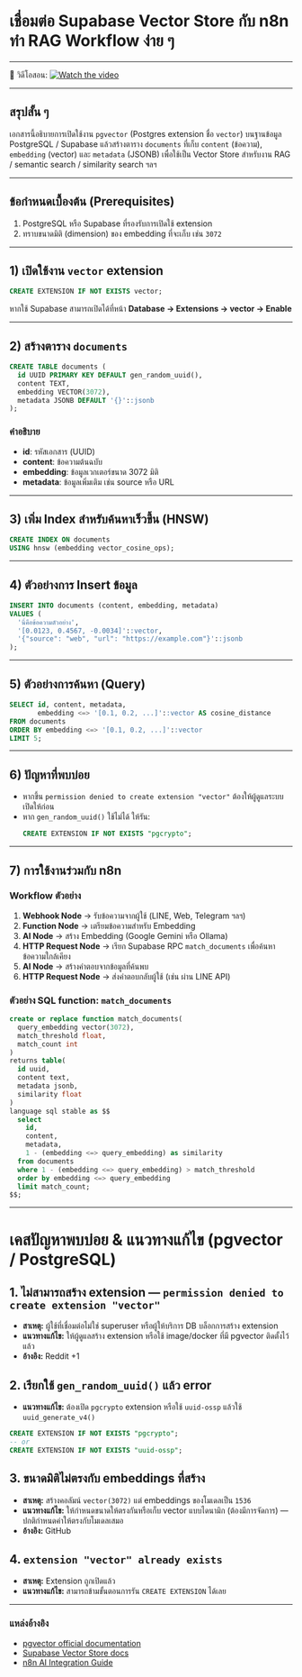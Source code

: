 # เชื่อมต่อ Supabase Vector Store กับ n8n ทำ RAG Workflow ง่าย ๆ
---

🎥 วิดีโอสอน: 
[![Watch the video](https://github.com/novelbiz/AI_Automation/blob/main/assets/thumbnail/Supabase%20Vector%20Store.webp)](https://youtu.be/Uri9cQHIks0?si=mbey57k2AEeabrHW)

---
## สรุปสั้น ๆ
เอกสารนี้อธิบายการเปิดใช้งาน `pgvector` (Postgres extension ชื่อ `vector`) บนฐานข้อมูล PostgreSQL / Supabase แล้วสร้างตาราง `documents` ที่เก็บ `content` (ข้อความ), `embedding` (vector) และ `metadata` (JSONB) เพื่อใช้เป็น Vector Store สำหรับงาน RAG / semantic search / similarity search ฯลฯ

---

## ข้อกำหนดเบื้องต้น (Prerequisites)
1. PostgreSQL หรือ Supabase ที่รองรับการเปิดใช้ extension
2. ทราบขนาดมิติ (dimension) ของ embedding ที่จะเก็บ เช่น `3072`

---

## 1) เปิดใช้งาน `vector` extension
```sql
CREATE EXTENSION IF NOT EXISTS vector;
```

หากใช้ Supabase สามารถเปิดได้ที่หน้า **Database → Extensions → vector → Enable**

---

## 2) สร้างตาราง `documents`
```sql
CREATE TABLE documents (
  id UUID PRIMARY KEY DEFAULT gen_random_uuid(),
  content TEXT,
  embedding VECTOR(3072),
  metadata JSONB DEFAULT '{}'::jsonb
);
```

### คำอธิบาย
- **id**: รหัสเอกสาร (UUID)
- **content**: ข้อความต้นฉบับ
- **embedding**: ข้อมูลเวกเตอร์ขนาด 3072 มิติ
- **metadata**: ข้อมูลเพิ่มเติม เช่น source หรือ URL

---

## 3) เพิ่ม Index สำหรับค้นหาเร็วขึ้น (HNSW)
```sql
CREATE INDEX ON documents
USING hnsw (embedding vector_cosine_ops);
```

---

## 4) ตัวอย่างการ Insert ข้อมูล
```sql
INSERT INTO documents (content, embedding, metadata)
VALUES (
  'นี่คือข้อความตัวอย่าง',
  '[0.0123, 0.4567, -0.0034]'::vector,
  '{"source": "web", "url": "https://example.com"}'::jsonb
);
```

---

## 5) ตัวอย่างการค้นหา (Query)
```sql
SELECT id, content, metadata,
       embedding <=> '[0.1, 0.2, ...]'::vector AS cosine_distance
FROM documents
ORDER BY embedding <=> '[0.1, 0.2, ...]'::vector
LIMIT 5;
```

---

## 6) ปัญหาที่พบบ่อย
- หากขึ้น `permission denied to create extension "vector"` ต้องให้ผู้ดูแลระบบเปิดให้ก่อน
- หาก `gen_random_uuid()` ใช้ไม่ได้ ให้รัน:
  ```sql
  CREATE EXTENSION IF NOT EXISTS "pgcrypto";
  ```

---

## 7) การใช้งานร่วมกับ n8n

### Workflow ตัวอย่าง
1. **Webhook Node** → รับข้อความจากผู้ใช้ (LINE, Web, Telegram ฯลฯ)
2. **Function Node** → เตรียมข้อความสำหรับ Embedding
3. **AI Node** → สร้าง Embedding (Google Gemini หรือ Ollama)
4. **HTTP Request Node** → เรียก Supabase RPC `match_documents` เพื่อค้นหาข้อความใกล้เคียง
5. **AI Node** → สร้างคำตอบจากข้อมูลที่ค้นพบ
6. **HTTP Request Node** → ส่งคำตอบกลับผู้ใช้ (เช่น ผ่าน LINE API)

### ตัวอย่าง SQL function: `match_documents`
```sql
create or replace function match_documents(
  query_embedding vector(3072),
  match_threshold float,
  match_count int
)
returns table(
  id uuid,
  content text,
  metadata jsonb,
  similarity float
)
language sql stable as $$
  select
    id,
    content,
    metadata,
    1 - (embedding <=> query_embedding) as similarity
  from documents
  where 1 - (embedding <=> query_embedding) > match_threshold
  order by embedding <=> query_embedding
  limit match_count;
$$;
```
---
# เคสปัญหาพบบ่อย & แนวทางแก้ไข (pgvector / PostgreSQL)

## 1. ไม่สามารถสร้าง extension — `permission denied to create extension "vector"`
- **สาเหตุ:** ผู้ใช้ที่เชื่อมต่อไม่ใช่ superuser หรือผู้ให้บริการ DB บล็อกการสร้าง extension
- **แนวทางแก้ไข:** ให้ผู้ดูแลสร้าง extension หรือใช้ image/docker ที่มี pgvector ติดตั้งไว้แล้ว
- **อ้างอิง:** Reddit +1

## 2. เรียกใช้ `gen_random_uuid()` แล้ว error
- **แนวทางแก้ไข:** ต้องเปิด `pgcrypto` extension หรือใช้ `uuid-ossp` แล้วใช้ `uuid_generate_v4()`
```sql
CREATE EXTENSION IF NOT EXISTS "pgcrypto";
-- or
CREATE EXTENSION IF NOT EXISTS "uuid-ossp";
```

## 3. ขนาดมิติไม่ตรงกับ embeddings ที่สร้าง
- **สาเหตุ:** สร้างคอลัมน์ `vector(3072)` แต่ embeddings ของโมเดลเป็น `1536`
- **แนวทางแก้ไข:** ให้กำหนดขนาดให้ตรงกันหรือเก็บ vector แบบไดนามิก (ต้องมีการจัดการ) — ปกติกำหนดค่าให้ตรงกับโมเดลเสมอ
- **อ้างอิง:** GitHub

## 4. `extension "vector" already exists`
- **สาเหตุ:** Extension ถูกเปิดแล้ว
- **แนวทางแก้ไข:** สามารถข้ามขั้นตอนการรัน `CREATE EXTENSION` ได้เลย
---
### แหล่งอ้างอิง
- [pgvector official documentation](https://github.com/pgvector/pgvector)
- [Supabase Vector Store docs](https://supabase.com/docs/guides/ai/pgvector)
- [n8n AI Integration Guide](https://docs.n8n.io/integrations/builtin/ai/)

